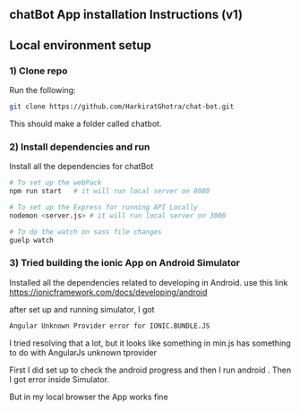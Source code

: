 ## chatBot App installation Instructions (v1)
## Local environment setup

### 1) Clone repo
Run the following:
```bash
git clone https://github.com/HarkiratGhotra/chat-bot.git
```
This should make a folder called chatbot.

### 2) Install dependencies and run
Install all the dependencies for chatBot

```bash
# To set up the webPack 
npm run start   # it will run local server on 8080

# To set up the Express for running API Locally
nodemon <server.js> # it will run local server on 3000

# To do the watch on sass file changes
guelp watch
```

### 3) Tried building the ionic App on Android Simulator
Installed all the dependencies related to developing in Android. 
use this link 
https://ionicframework.com/docs/developing/android

after set up and running simulator, I got 
```bash
Angular Unknown Provider error for IONIC.BUNDLE.JS 
```

I tried resolving that a lot, but it looks like something in min.js has something to do with AngularJs unknown tprovider

First I did set up to check the android progress and then I run android . Then I got error inside Simulator.

But in my local browser the App works fine